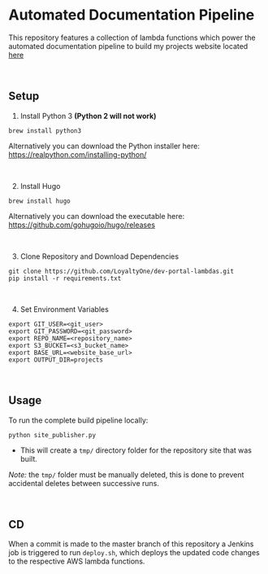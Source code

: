 # Automated Documentation Pipeline

This repository features a collection of lambda functions which power the automated documentation pipeline to build my projects website located [here](http://muneebazam.com/projects/)

<br/>

## Setup

1. Install Python 3 **(Python 2 will not work)** 

```
brew install python3
```

Alternatively you can download the Python installer here: https://realpython.com/installing-python/ 

<br/>

2. Install Hugo

``` 
brew install hugo
```

Alternatively you can download the executable here: https://github.com/gohugoio/hugo/releases

<br/>

3. Clone Repository and Download Dependencies

```
git clone https://github.com/LoyaltyOne/dev-portal-lambdas.git
pip install -r requirements.txt
```

<br/>

4. Set Environment Variables

```
export GIT_USER=<git_user>
export GIT_PASSWORD=<git_password>
export REPO_NAME=<repository_name>
export S3_BUCKET=<s3_bucket_name>
export BASE_URL=<website_base_url>
export OUTPUT_DIR=projects

```

<br/>

## Usage

To run the complete build pipeline locally:

```
python site_publisher.py 
```

- This will create a `tmp/` directory folder for the repository site that was built.

_Note:_ the `tmp/` folder must be manually deleted, this is done to prevent accidental deletes between successive runs.

<br/>

## CD

When a commit is made to the master branch of this repository a Jenkins job is triggered to run `deploy.sh`, which deploys the updated code changes to the respective AWS lambda functions. 
